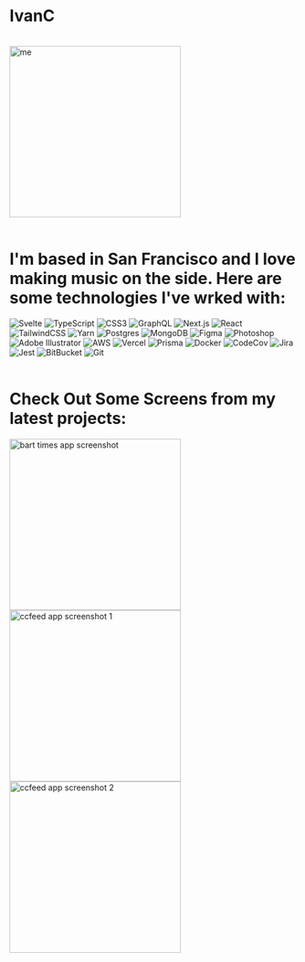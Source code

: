 # IvanC
<br/>
<img src ='https://i.imgur.com/iGraOAz.jpg' alt='me'  width='300'/>
<br/>
<br/>

# I'm based in San Francisco and I love making music on the side. Here are some technologies I've wrked with:
<img src="https://img.shields.io/badge/svelte-%23f1413d.svg?style=for-the-badge&logo=svelte&logoColor=white" alt="Svelte"/>
<img src="https://img.shields.io/badge/typescript-%23007acc.svg?logo=typescript&logoColor=white&style=for-the-badge" alt="TypeScript" /> 
<img src="https://img.shields.io/badge/css3-%231572b6.svg?logo=css3&logoColor=white&style=for-the-badge" alt="CSS3" />
<img src="https://img.shields.io/badge/graphql-%23e10098.svg?logo=graphql&logoColor=white&style=for-the-badge" alt="GraphQL" />
<img src="https://img.shields.io/badge/next.js-%23000000.svg?logo=next.js&logoColor=white&style=for-the-badge" alt="Next.js" />
<img src="https://img.shields.io/badge/react-%2320232a.svg?logo=react&logoColor=%2361dafb&style=for-the-badge" alt="React" />
<img src="https://img.shields.io/badge/tailwindcss-%2338b2ac.svg?logo=tailwind-css&logoColor=white&style=for-the-badge" alt="TailwindCSS" />
<img src="https://img.shields.io/badge/yarn-%232c8ebb.svg?logo=yarn&logoColor=white&style=for-the-badge" alt="Yarn" />
<img src="https://img.shields.io/badge/postgres-%23336791.svg?logo=postgresql&logoColor=white&style=for-the-badge" alt="Postgres" />
<img src="https://img.shields.io/badge/mongodb-%234ea94b.svg?logo=mongodb&logoColor=white&style=for-the-badge" alt="MongoDB" />
<img src="https://img.shields.io/badge/figma-%23f24e1e.svg?logo=figma&logoColor=white&style=for-the-badge" alt="Figma" />
<img src="https://img.shields.io/badge/photoshop-%2331a8ff.svg?logo=adobe-photoshop&logoColor=white&style=for-the-badge" alt="Photoshop" />
<img src="https://img.shields.io/badge/adobe%20illustrator-%23e68619.svg?logo=adobe-illustrator&logoColor=white&style=for-the-badge" alt="Adobe Illustrator" />
<img src="https://img.shields.io/badge/AWS-%23FF9900.svg?style=for-the-badge&logo=amazon-aws&logoColor=white" alt="AWS" />
<img src="https://img.shields.io/badge/vercel-%23000000.svg?style=for-the-badge&logo=vercel&logoColor=white" alt="Vercel" />
<img src="https://img.shields.io/badge/Sequelize-52B0E7?style=for-the-badge&logo=Sequelize&logoColor=white" alt="Prisma" />
<img src="https://img.shields.io/badge/docker-%230db7ed.svg?style=for-the-badge&logo=docker&logoColor=white" alt="Docker" />
<img src="https://img.shields.io/badge/codecov-%23ff0077.svg?style=for-the-badge&logo=codecov&logoColor=white" alt="CodeCov" />
<img src="https://img.shields.io/badge/jira-%230A0FFF.svg?style=for-the-badge&logo=jira&logoColor=white" alt="Jira" />
<img src="https://img.shields.io/badge/-jest-%23C21325?style=for-the-badge&logo=jest&logoColor=white" alt="Jest" />
<img src="https://img.shields.io/badge/bitbucket-%230047B3.svg?style=for-the-badge&logo=bitbucket&logoColor=white" alt="BitBucket" />
<img src="https://img.shields.io/badge/git-%23F05033.svg?style=for-the-badge&logo=git&logoColor=white" alt="Git" />
<br/>
<br/>

# Check Out Some Screens from my latest projects:
<img src='https://i.imgur.com/778xDH5.png' alt='bart times app screenshot'  width='300'/>
<img src='https://i.imgur.com/vJQA71o.png' alt='ccfeed app screenshot 1'  width='300'/>
<img src='https://i.imgur.com/b0SmHLJ.png' alt='ccfeed app screenshot 2'  width='300'/>
